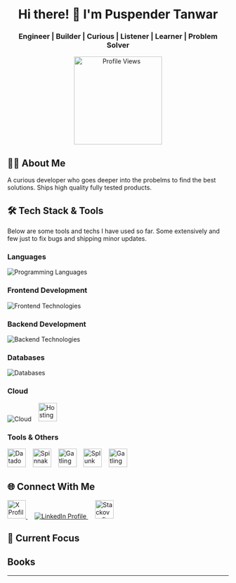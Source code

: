 <div align="center">

# Hi there! 👋 I'm Puspender Tanwar

###  Engineer | Builder | Curious | Listener | Learner | Problem Solver

<img width="200px" src="https://komarev.com/ghpvc/?username=Puspendert&style=for-the-badge&color=brightgreen" alt="Profile Views" />

</div>

## 🧑‍💻 About Me
A curious developer who goes deeper into the probelms to find the best solutions. Ships high quality fully tested products.

## 🛠️ Tech Stack & Tools
Below are some tools and techs I have used so far. Some extensively and few just to fix bugs and shipping minor updates.

### **Languages**
<div align="left">
  <img src="https://skillicons.dev/icons?i=java,javascript,typescript,python" alt="Programming Languages" />
</div>

### **Frontend Development**
<div align="left">
  <img src="https://skillicons.dev/icons?i=html,css,react,nextjs,tailwind,materialui,redux" alt="Frontend Technologies" />
</div>

### **Backend Development**
<div align="left">
  <img src="https://skillicons.dev/icons?i=spring,hibernate,docker,nodejs,express,kafka,kubernetes" alt="Backend Technologies" />
</div>

### **Databases**
<div align="left">
  <img src="https://skillicons.dev/icons?i=postgres,mysql,redis,elasticsearch" alt="Databases" />
</div>

### **Cloud**
<div align="left">
  <img src="https://skillicons.dev/icons?i=aws" alt="Cloud" />&nbsp;&nbsp;&nbsp;
  <img src="https://cdn.simpleicons.org/hostinger/673DE6" height=42 alt="Hostinger" title="Hostinger"/>
</div>

### **Tools & Others**
<div align="left">
  <img src="https://cdn.simpleicons.org/datadog/632CA6" height=42 alt="Datadog" title="Datadog"/>&nbsp;&nbsp;&nbsp;
  <img src="https://cdn.simpleicons.org/spinnaker/139BB4" height=42 alt="Spinnaker" title="Spinnaker"/>&nbsp;&nbsp;&nbsp;
  <img src="https://cdn.simpleicons.org/gatling/FF9E2A" height=42 alt="Gatling" title="Gatling"/>&nbsp;&nbsp;&nbsp;
  <img src="https://cdn.simpleicons.org/splunk/FF9E2A" height=42 alt="Splunk" title="Splunk"/>&nbsp;&nbsp;&nbsp;
  <img src="https://cdn.simpleicons.org/vault/FFEC6E" height=42 alt="Gatling" title="Hashicorp Vault"/>&nbsp;&nbsp;&nbsp;
</div>

## 🌐 Connect With Me
<div align="left"}>
  <a href="https://twitter.com/puspendert" target="_blank">
    <img src="https://cdn.simpleicons.org/x/2284F2" height=42 alt="X Profile" />
  </a>
  &nbsp;&nbsp;&nbsp;
  <a href="https://www.linkedin.com/in/puspender" target="_blank">
    <img src="https://skillicons.dev/icons?i=linkedin" alt="LinkedIn Profile" />
  </a>
  &nbsp;&nbsp;&nbsp;
  <a href="https://stackoverflow.com/users/4691230/the-coder" target="_blank">
    <img src="https://cdn.simpleicons.org/stackoverflow/F58025" height=42 alt="Stackoverflow Profile" />
  </a>
</div>

## 🎯 Current Focus

## Books

---

<div align="center">

</div>
